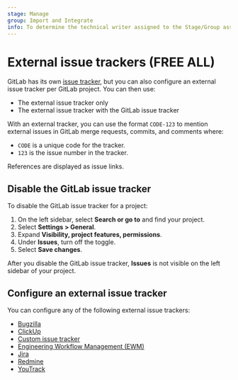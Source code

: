 ```yaml
---
stage: Manage
group: Import and Integrate
info: To determine the technical writer assigned to the Stage/Group associated with this page, see https://about.gitlab.com/handbook/product/ux/technical-writing/#assignments
---
```


# External issue trackers **(FREE ALL)**

GitLab has its own [issue tracker](../user/project/issues/index.md),
but you can also configure an external issue tracker per GitLab project.
You can then use:

- The external issue tracker only
- The external issue tracker with the GitLab issue tracker

With an external tracker, you can use the format `CODE-123` to mention
external issues in GitLab merge requests, commits, and comments where:

- `CODE` is a unique code for the tracker.
- `123` is the issue number in the tracker.

References are displayed as issue links.

## Disable the GitLab issue tracker

To disable the GitLab issue tracker for a project:

1. On the left sidebar, select **Search or go to** and find your project.
1. Select **Settings > General**.
1. Expand **Visibility, project features, permissions**.
1. Under **Issues**, turn off the toggle.
1. Select **Save changes**.

After you disable the GitLab issue tracker, **Issues** is not visible on the left sidebar of your project.

## Configure an external issue tracker

You can configure any of the following external issue trackers:

- [Bugzilla](../user/project/integrations/bugzilla.md)
- [ClickUp](../user/project/integrations/clickup.md)
- [Custom issue tracker](../user/project/integrations/custom_issue_tracker.md)
- [Engineering Workflow Management (EWM)](../user/project/integrations/ewm.md)
- [Jira](../integration/jira/index.md)
- [Redmine](../user/project/integrations/redmine.md)
- [YouTrack](../user/project/integrations/youtrack.md)
